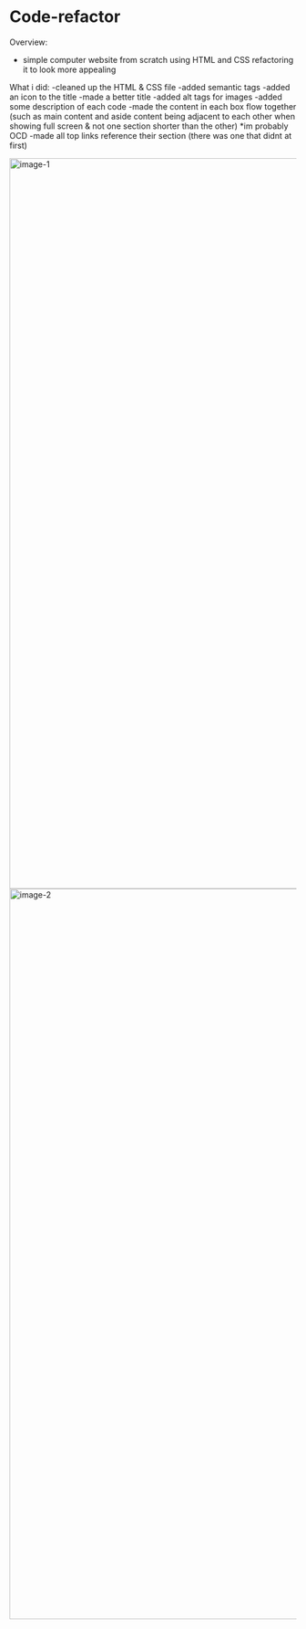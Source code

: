 # Code-refactor

Overview: 

- simple computer website from scratch using HTML and CSS refactoring it to look more appealing

What i did: 
-cleaned up the HTML & CSS file
-added semantic tags
-added an icon to the title
-made a better title
-added alt tags for images
-added some description of each code
-made the content in each box flow together (such as main content and aside content being adjacent to each other when showing full screen & not one section shorter than the other) *im probably OCD
-made all top links reference their section (there was one that didnt at first)

<img width="1280" alt="image-1" src="https://user-images.githubusercontent.com/65522080/87798820-7a9c7400-c81a-11ea-8bdf-72d5107b41a6.png">


<img width="1280" alt="image-2" src="https://user-images.githubusercontent.com/65522080/87799834-aff59180-c81b-11ea-935f-f6a84f6ffaba.png">
